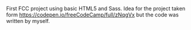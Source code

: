 First FCC project using basic HTML5 and Sass. Idea for the project taken form https://codepen.io/freeCodeCamp/full/zNqgVx but the code was written by myself.
